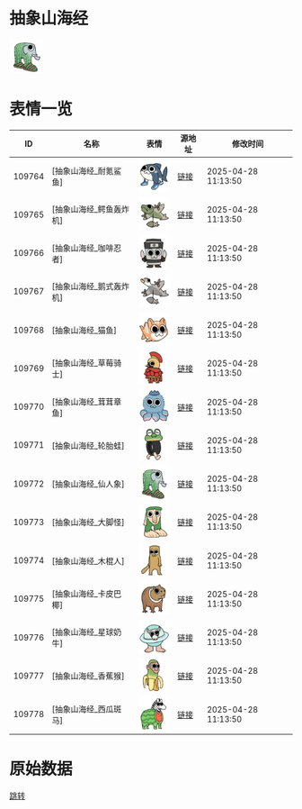 # 抽象山海经

<img src="./cover.png" height="60" alt="cover" />

# 表情一览

|ID|名称|表情|源地址|修改时间|
|----|----|----|----|----|
|109764|[抽象山海经_耐氪鲨鱼]|<img src="./pic/109764_%5B抽象山海经_耐氪鲨鱼%5D.png" height="60" alt="耐氪鲨鱼"/>|[链接](https://i0.hdslb.com/bfs/garb/d66a6615320c996d80c33be44f06e3edc86da71c.png)|2025-04-28 11:13:50|
|109765|[抽象山海经_鳄鱼轰炸机]|<img src="./pic/109765_%5B抽象山海经_鳄鱼轰炸机%5D.png" height="60" alt="鳄鱼轰炸机"/>|[链接](https://i0.hdslb.com/bfs/garb/ec2ef67adeeb60a551b32b0a8710bcd174738104.png)|2025-04-28 11:13:50|
|109766|[抽象山海经_咖啡忍者]|<img src="./pic/109766_%5B抽象山海经_咖啡忍者%5D.png" height="60" alt="咖啡忍者"/>|[链接](https://i0.hdslb.com/bfs/garb/0a4d6fd141bdc7b2616f2651fbf9a5528fbd650e.png)|2025-04-28 11:13:50|
|109767|[抽象山海经_鹅式轰炸机]|<img src="./pic/109767_%5B抽象山海经_鹅式轰炸机%5D.png" height="60" alt="鹅式轰炸机"/>|[链接](https://i0.hdslb.com/bfs/garb/3f167b31e7843bb0eb7fd4cd6f6a27ed2b343e72.png)|2025-04-28 11:13:50|
|109768|[抽象山海经_猫鱼]|<img src="./pic/109768_%5B抽象山海经_猫鱼%5D.png" height="60" alt="猫鱼"/>|[链接](https://i0.hdslb.com/bfs/garb/e0d0d10858217bfd1361ac7f3f8b328535d16b5e.png)|2025-04-28 11:13:50|
|109769|[抽象山海经_草莓骑士]|<img src="./pic/109769_%5B抽象山海经_草莓骑士%5D.png" height="60" alt="草莓骑士"/>|[链接](https://i0.hdslb.com/bfs/garb/541bcd8607755a3e768ea0ae06b4e70a22efcb4e.png)|2025-04-28 11:13:50|
|109770|[抽象山海经_茸茸章鱼]|<img src="./pic/109770_%5B抽象山海经_茸茸章鱼%5D.png" height="60" alt="茸茸章鱼"/>|[链接](https://i0.hdslb.com/bfs/garb/55dad5528ace6e00dc8ec807c532e2728717e682.png)|2025-04-28 11:13:50|
|109771|[抽象山海经_轮胎蛙]|<img src="./pic/109771_%5B抽象山海经_轮胎蛙%5D.png" height="60" alt="轮胎蛙"/>|[链接](https://i0.hdslb.com/bfs/garb/96e791cc27fbb47d6291d83932581f8b12599fcd.png)|2025-04-28 11:13:50|
|109772|[抽象山海经_仙人象]|<img src="./pic/109772_%5B抽象山海经_仙人象%5D.png" height="60" alt="仙人象"/>|[链接](https://i0.hdslb.com/bfs/garb/573d1c98e2d6f60189b52d9b836fe222821c261b.png)|2025-04-28 11:13:50|
|109773|[抽象山海经_大脚怪]|<img src="./pic/109773_%5B抽象山海经_大脚怪%5D.png" height="60" alt="大脚怪"/>|[链接](https://i0.hdslb.com/bfs/garb/f19c657720f78a6eb9a0dbeead7453d6fec45ebe.png)|2025-04-28 11:13:50|
|109774|[抽象山海经_木棍人]|<img src="./pic/109774_%5B抽象山海经_木棍人%5D.png" height="60" alt="木棍人"/>|[链接](https://i0.hdslb.com/bfs/garb/b436015c6ff9f3c89496c3a614119ea6cd05d90a.png)|2025-04-28 11:13:50|
|109775|[抽象山海经_卡皮巴椰]|<img src="./pic/109775_%5B抽象山海经_卡皮巴椰%5D.png" height="60" alt="卡皮巴椰"/>|[链接](https://i0.hdslb.com/bfs/garb/b915b7032425757f917076536a70240b7cc5dbc5.png)|2025-04-28 11:13:50|
|109776|[抽象山海经_星球奶牛]|<img src="./pic/109776_%5B抽象山海经_星球奶牛%5D.png" height="60" alt="星球奶牛"/>|[链接](https://i0.hdslb.com/bfs/garb/313e8b2d9c751ea0c48d1eb93ac7089ace1267b6.png)|2025-04-28 11:13:50|
|109777|[抽象山海经_香蕉猴]|<img src="./pic/109777_%5B抽象山海经_香蕉猴%5D.png" height="60" alt="香蕉猴"/>|[链接](https://i0.hdslb.com/bfs/garb/a759cf3aafb3d684535e2b17e1c5826e2850e0e5.png)|2025-04-28 11:13:50|
|109778|[抽象山海经_西瓜斑马]|<img src="./pic/109778_%5B抽象山海经_西瓜斑马%5D.png" height="60" alt="西瓜斑马"/>|[链接](https://i0.hdslb.com/bfs/garb/325cc5cd5a72c399e418552e904128d07b9e8dc3.png)|2025-04-28 11:13:50|

# 原始数据

[跳转](./raw.json)


